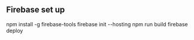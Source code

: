 ## Firebase set up

npm install -g firebase-tools
firebase init --hosting
npm run build
firebase deploy
